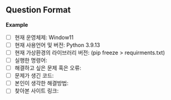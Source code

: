 ## Question Format

**Example**
- [ ] 현재 운영체제: Window11
- [ ] 현재 사용언어 및 버전: Python 3.9.13
- [ ] 현재 가상환경의 라이브러리 버전: (pip freeze > requirments.txt)
- [ ] 실행한 명령어:
- [ ] 해결하고 싶은 문제 혹은 오류:
- [ ] 문제가 생긴 코드:
- [ ] 본인이 생각한 해결방법:
- [ ] 찾아본 사이트 링크:
